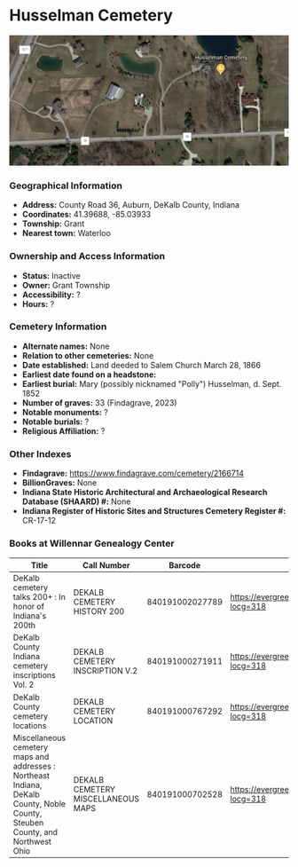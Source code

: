 # Husselman Cemetery

![Husselman Cemetery on Google Earth](https://github.com/FyoAtEPL/DeKalbCemeteries/blob/main/images/mapImages/HusselmanEarth.png "Husselman Cemetery on Google Earth")

### Geographical Information
- **Address:** County Road 36, Auburn, DeKalb County, Indiana
- **Coordinates:** 41.39688, -85.03933
- **Township:** Grant
- **Nearest town:** Waterloo

### Ownership and Access Information
- **Status:** Inactive
- **Owner:** Grant Township
- **Accessibility:** ?
- **Hours:** ?

### Cemetery Information
- **Alternate names:** None
- **Relation to other cemeteries:** None
- **Date established:** Land deeded to Salem Church March 28, 1866
- **Earliest date found on a headstone:**
- **Earliest burial:** Mary (possibly nicknamed "Polly") Husselman, d. Sept. 1852
- **Number of graves:** 33 (Findagrave, 2023)
- **Notable monuments:** ?
- **Notable burials:** ?
- **Religious Affiliation:** ?

### Other Indexes
- **Findagrave:** https://www.findagrave.com/cemetery/2166714 
- **BillionGraves:** None
- **Indiana State Historic Architectural and Archaeological Research Database (SHAARD) #:** None
- **Indiana Register of Historic Sites and Structures Cemetery Register #:** CR-17-12


### Books at Willennar Genealogy Center
| Title | Call Number | Barcode | Evergreen Record |
| ------------ | ------------ | ------------ | ------------ |
| DeKalb cemetery talks 200+ : In honor of Indiana's 200th | DEKALB CEMETERY HISTORY 200 | 840191002027789 | https://evergreen.lib.in.us/eg/opac/record/20859537?locg=318 |
| DeKalb County Indiana cemetery inscriptions Vol. 2 | DEKALB CEMETERY INSCRIPTION V.2 | 840191000271911 | https://evergreen.lib.in.us/eg/opac/record/20670316?locg=318 |
| DeKalb County cemetery locations | DEKALB CEMETERY LOCATION | 840191000767292 | https://evergreen.lib.in.us/eg/opac/record/20670319?locg=318 |
| Miscellaneous cemetery maps and addresses : Northeast Indiana, DeKalb County, Noble County, Steuben County, and Northwest Ohio | DEKALB CEMETERY MISCELLANEOUS MAPS | 840191000702528 | https://evergreen.lib.in.us/eg/opac/record/20673421?locg=318 |
